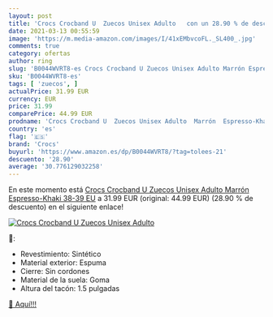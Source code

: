 ```yaml
---
layout: post
title: 'Crocs Crocband U  Zuecos Unisex Adulto   con un 28.90 % de descuento'
date: 2021-03-13 00:55:59
image: 'https://m.media-amazon.com/images/I/41xEMbvcoFL._SL400_.jpg'
comments: true
category: ofertas
author: ring
slug: 'B0044WVRT8-es Crocs Crocband U Zuecos Unisex Adulto Marrón Espresso-...'
sku: 'B0044WVRT8-es'
tags: [ 'zuecos', ]
actualPrice: 31.99 EUR
currency: EUR
price: 31.99
comparePrice: 44.99 EUR
prodname: 'Crocs Crocband U  Zuecos Unisex Adulto  Marrón  Espresso-Khaki   38-39 EU'
country: 'es'
flag: '🇪🇸'
brand: 'Crocs'
buyurl: 'https://www.amazon.es/dp/B0044WVRT8/?tag=tolees-21'
descuento: '28.90'
average: '30.776129032258'
---
```


En este momento está [Crocs Crocband U  Zuecos Unisex Adulto  Marrón  Espresso-Khaki   38-39 EU](https://www.amazon.es/dp/B0044WVRT8/?tag=tolees-21) a 31.99 EUR (original: 44.99 EUR) (28.90 %  de descuento) en el siguiente enlace!

[![Crocs Crocband U  Zuecos Unisex Adulto  ](https://m.media-amazon.com/images/I/41xEMbvcoFL._SL400_.jpg)](https://www.amazon.es/dp/B0044WVRT8/?tag=tolees-21)

🔎:

- Revestimiento: Sintético
- Material exterior: Espuma
- Cierre: Sin cordones
- Material de la suela: Goma
- Altura del tacón: 1.5 pulgadas

[🛒 Aquí!!!](https://www.amazon.es/dp/B0044WVRT8/?tag=tolees-21)
